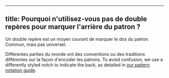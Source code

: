 ***

## title: Pourquoi n'utilisez-vous pas de double repères pour marquer l'arrière du patron ?

Un double repère est un moyen courant de marquer le dos du patron. Commun, mais pas universel.

Différentes parties du monde ont des conventions ou des traditions différentes sur la façon d'encoder les patrons. To avoid confusion, we use a differently styled notch to indicate the back, as detailed in [our pattern notation guide][1].

[1]: /docs/various/notation/
